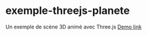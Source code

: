 # exemple-threejs-planete
Un exemple de scène 3D animé avec Three.js
[Demo link](http://esenor.github.io/exemple-threejs-planete/)
